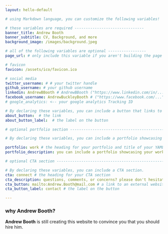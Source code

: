 ```yaml
---
layout: hello-default

# using Markdown language, you can customize the following variables!

# these variables are required -------------------------------
banner_title: Andrew Booth
banner_subtitle: CV, Background, and more
background_image: /images/background.jpeg

# all of the following variables are optional -----------------
page_url: # only include this variable if you aren't building the page to your primary domain 

# favicon
favicon: /assets/ico/favicon.ico

# social media
twitter_username: # # your twitter handle
github_username: # your github username
linkedin: AndrewBBooth # AndrewBBooth ("https://www.linkedin.com/in/...")
facebook_username: AndrewBuckleyBooth # ("https://www.facebook.com/...")
# google_analytics: <-- your google analytics Tracking ID

# By declaring these variables, you can include a button that links to an external website or to media.
about_button:  # the link
about_button_label:  # the label on the button

# optional portfolio section ------------------------------------------

# By declaring these variables, you can include a portfolio showcasing your work and organize your portfolio's items into a custom layout, all without adding any CSS. In addition, you must 1) create an HTML file in the_includes folder for each project with the text you'd like to display, and 2) create a YAML file in the _data folder describing the order in which each project should be shown and categorized. See `/includes/example.html` and `/_data/work.yml` for examples.

portfolio: work # the heading for your portfolio and title of your YAML file
portfolio_description: you can include a portfolio showcasing your work and organize your portfolio's items into a custom layout, all without adding any CSS. # a description to be desplayed below the heading and above the content

# optional CTA section --------------------------------------------------

# By declaring these variables, you can include a CTA section.
cta: connect # the heading for your CTA section
cta_description: questions, comments, or concerns? please don't hesitate to reach out. # a description to be desplayed below the heading and above the content
cta_button: mailto:Andrew.Booth@mail.com # a link to an external website or to media
cta_button_label: contact # the label on the button

---			
```

[//]: # (write a bit about yourself here)
### why **Andrew Booth**?  
  
  
**Andrew Booth** is still creating this website to convince you that you should hire him.
  


